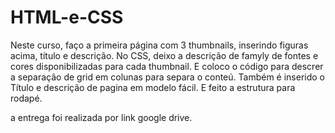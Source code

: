 # HTML-e-CSS
Neste curso, faço a primeira página com 3 thumbnails, inserindo figuras acima,  título e descrição.
No CSS,  deixo a descrição de famyly de fontes e  cores disponibilizadas para cada thumbnail.
E coloco o código para descrer a separação de grid em colunas para separa o conteú.
Também é  inserido o Título e descrição de  pagina em modelo fácil.
E feito a estrutura para rodapé. 

a entrega foi realizada por link google drive.
